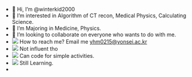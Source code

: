 - 👋 Hi, I’m @winterkid2000
- 👀 I’m interested in Algorithm of CT recon, Medical Physics, Calculating Science. 
- 🌱 I’m Majoring in Medicine, Physics. 
- 💞️ I’m looking to collaborate on everyone who wants to do with me.
- ![](https://img.shields.io/badge/Gmail-D14836?style=for-the-badge&logo=gmail&logoColor=white) How to reach me? Email me yhm0215@yonsei.ac.kr
- ![](https://img.shields.io/badge/C%23-239120?style=for-the-badge&logo=c-sharp&logoColor=white) Not influent tho
- ![](https://img.shields.io/badge/JavaScript-F7DF1E?style=for-the-badge&logo=JavaScript&logoColor=white) Can code for simple activities. 
- ![](https://img.shields.io/badge/Python-14354C?style=for-the-badge&logo=python&logoColor=white) Still Learning. 
- 

<!---
winterkid2000/winterkid2000 is a ✨ special ✨ repository because its `README.md` (this file) appears on your GitHub profile.
You can click the Preview link to take a look at your changes.
--->
